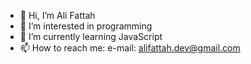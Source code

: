 - 👋 Hi, I’m Ali Fattah
- 👀 I’m interested in programming
- 🌱 I’m currently learning JavaScript
- 📫 How to reach me: e-mail: alifattah.dev@gmail.com

<!---
AliFattah/AliFattah is a ✨ special ✨ repository because its `README.md` (this file) appears on your GitHub profile.
You can click the Preview link to take a look at your changes.
--->
